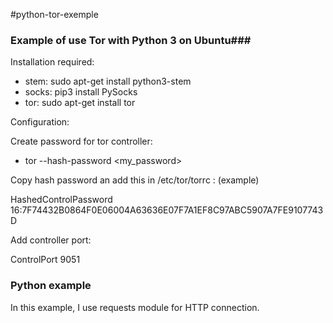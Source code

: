 #python-tor-exemple

### Example of use Tor with Python 3 on Ubuntu###

Installation required:

* stem: sudo apt-get install python3-stem
* socks: pip3 install PySocks
* tor: sudo apt-get install tor

Configuration:

Create password for tor controller:

* tor --hash-password <my_password>

Copy hash password an add this in /etc/tor/torrc :
(example)

HashedControlPassword 16:7F74432B0864F0E06004A63636E07F7A1EF8C97ABC5907A7FE9107743D

Add controller port:

ControlPort 9051

### Python example ###

In this example, I use requests module for HTTP connection.

 




